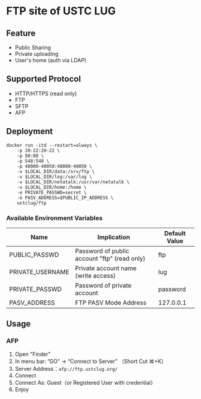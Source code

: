 # FTP site of USTC LUG

## Feature

* Public Sharing
* Private uploading
* User's home (auth via LDAP)

## Supported Protocol

* HTTP/HTTPS (read only)
* FTP
* SFTP
* AFP

## Deployment

```shell
docker run -itd --restart=always \
    -p 20-22:20-22 \
    -p 80:80 \
	-p 548:548 \
    -p 40000-40050:40000-40050 \
    -v $LOCAL_DIR/data:/srv/ftp \
    -v $LOCAL_DIR/log:/var/log \
    -v $LOCAL_DIR/netatalk:/usr/var/netatalk \
    -v $LOCAL_DIR/home:/home \
    -e PRIVATE_PASSWD=secret \
    -e PASV_ADDRESS=$PUBLIC_IP_ADDRESS \
    ustclug/ftp
```

### Available Environment Variables

| Name             | Implication                              | Default Value |
| ---------------- | ---------------------------------------- | ------------- |
| PUBLIC_PASSWD    | Password of public account "ftp" (read only) | ftp           |
| PRIVATE_USERNAME | Private account name (write access)      | lug           |
| PRIVATE_PASSWD   | Password of private account              | password      |
| PASV_ADDRESS     | FTP PASV Mode Address                    | 127.0.0.1     |

## Usage

### AFP

1. Open "Finder"
2. In menu bar: ”GO” -> “Connect to Server” （Short Cut ⌘+K）
3. Server Address：`afp://ftp.ustclug.org/`
4. Connect
5. Connect As: Guest（or Registered User with credential） 
6. Enjoy
